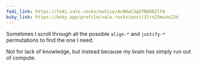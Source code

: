 ```yaml
---
fedi_link: https://fedi.vale.rocks/notice/Av9HwC3qVfNA0BZlFA
bsky_link: https://bsky.app/profile/vale.rocks/post/3lrn25mi4x22d
---
```


Sometimes I scroll through all the possible `align-*` and `justify-*` permutations to find the one I need.

Not for lack of knowledge, but instead because my brain has simply run out of compute.
